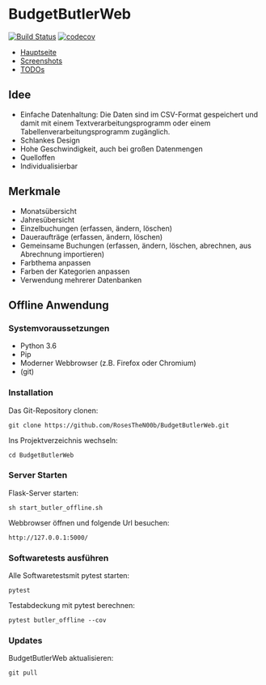 # BudgetButlerWeb
[![Build Status](https://travis-ci.org/RosesTheN00b/BudgetButlerWeb.svg?branch=master)](https://travis-ci.org/RosesTheN00b/BudgetButlerWeb) [![codecov](https://codecov.io/gh/RosesTheN00b/BudgetButlerWeb/branch/master/graph/badge.svg)](https://codecov.io/gh/RosesTheN00b/BudgetButlerWeb)

* [Hauptseite](index.md)
* [Screenshots](screenshots.md)
* [TODOs](todo.md)

## Idee

* Einfache Datenhaltung: Die Daten sind im CSV-Format gespeichert und damit mit einem Textverarbeitungsprogramm oder einem Tabellenverarbeitungsprogramm zugänglich.
* Schlankes Design
* Hohe Geschwindigkeit, auch bei großen Datenmengen
* Quelloffen
* Individualisierbar

## Merkmale

* Monatsübersicht
* Jahresübersicht
* Einzelbuchungen (erfassen, ändern, löschen)
* Daueraufträge (erfassen, ändern, löschen)
* Gemeinsame Buchungen (erfassen, ändern, löschen, abrechnen, aus Abrechnung importieren)
* Farbthema anpassen
* Farben der Kategorien anpassen
* Verwendung mehrerer Datenbanken

## Offline Anwendung

### Systemvoraussetzungen

* Python 3.6
* Pip
* Moderner Webbrowser (z.B. Firefox oder Chromium)
* (git)

### Installation
Das Git-Repository clonen:

	git clone https://github.com/RosesTheN00b/BudgetButlerWeb.git

Ins Projektverzeichnis wechseln:

	cd BudgetButlerWeb

### Server Starten

Flask-Server starten:

	sh start_butler_offline.sh

Webbrowser öffnen und folgende Url besuchen:

	http://127.0.0.1:5000/
	
### Softwaretests ausführen

Alle Softwaretestsmit pytest starten:

	pytest

Testabdeckung mit pytest berechnen:

	pytest butler_offline --cov

### Updates

BudgetButlerWeb aktualisieren:

	git pull




